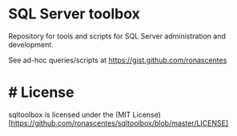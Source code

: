 # SQL Server toolbox

Repository for tools and scripts for SQL Server administration and development.

See ad-hoc queries/scripts at https://gist.github.com/ronascentes

# # License

sqltoolbox is licensed under the (MIT License)[https://github.com/ronascentes/sqltoolbox/blob/master/LICENSE]

